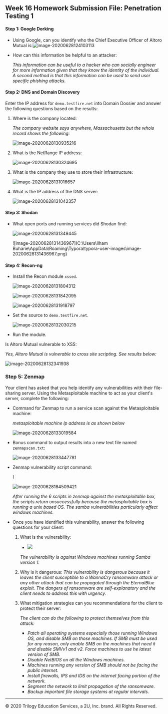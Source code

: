 ## Week 16 Homework Submission File: Penetration Testing 1

#### Step 1: Google Dorking


- Using Google, can you identify who the Chief Executive Officer of Altoro Mutual is:![image-20200628124103113](Screenshots\image-20200628124103113.png)

- How can this information be helpful to an attacker:

  *This information can be useful to a hacker who can socially engineer for more information given that they know the identity of the individual. A second method is that this information can be used to send user specific phishing attacks.*


#### Step 2: DNS and Domain Discovery

Enter the IP address for `demo.testfire.net` into Domain Dossier and answer the following questions based on the results:

  1. Where is the company located: 

     *The company website says anywhere, Massachusetts but the whois record shows the following:*

     ![image-20200628130935216](Screenshots\image-20200628130935216.png)

  2. What is the NetRange IP address:

     ![image-20200628130324695](Screenshots\image-20200628130324695.png)

  3. What is the company they use to store their infrastructure:

     ![image-20200628131016657](Screenshots\image-20200628131016657.png)

  4. What is the IP address of the DNS server:

     ![image-20200628131042357](Screenshots\image-20200628131042357.png)

#### Step 3: Shodan

- What open ports and running services did Shodan find:

  ![image-20200628131349445](Screenshots\image-20200628131349445.png)

  ![image-20200628131436967](C:\Users\Ilham Buharie\AppData\Roaming\Typora\typora-user-images\image-20200628131436967.png)

#### Step 4: Recon-ng

- Install the Recon module `xssed`. 

  ![image-20200628131804312](Screenshots\image-20200628131804312.png)

  ![image-20200628131842095](Screenshots\image-20200628131842095.png)

  ![image-20200628131918797](Screenshots\image-20200628131918797.png)

- Set the source to `demo.testfire.net`. 

  ![image-20200628132030215](Screenshots\image-20200628132030215.png)

- Run the module. 

Is Altoro Mutual vulnerable to XSS: 

*Yes, Altoro Mutual is vulnerable to cross site scripting. See results below:*

![image-20200628132341938](Screenshots\image-20200628132341938.png)

### Step 5: Zenmap

Your client has asked that you help identify any vulnerabilities with their file-sharing server. Using the Metasploitable machine to act as your client's server, complete the following:

- Command for Zenmap to run a service scan against the Metasploitable machine: 

  *metasploitable machine Ip address is as shown below*

  ![image-20200628133019584](Screenshots\image-20200628133019584.png)

- Bonus command to output results into a new text file named `zenmapscan.txt`:

  ![image-20200628133447781](Screenshots\image-20200628133447781.png)

- Zenmap vulnerability script command:

  I

  ![image-20200628184509421](Screenshots\image-20200628184509421.png)

  *After running the 6 scripts in zenmap against the metasploitable box, the scripts return unsuccessfully because the metasploitable box is running a unix based OS. The samba vulnerabilities particularly affect windows machines.*

- Once you have identified this vulnerability, answer the following questions for your client:
  1. What is the vulnerability:

     - ![](Screenshots\image-20200628190357741.png)

       

     *The vulnerability is against Windows machines running Samba version 1.*

  2. Why is it dangerous: *This vulnerability is dangerous because it leaves the client susceptible to a WannaCry ransomware attack or any other attack that can be propagated through the EternalBlue exploit. The dangers of ransomware are self-explanatory and the client needs to address this with urgency.*

  3. What mitigation strategies can you recommendations for the client to protect their server:

     *The client can do the following to protect themselves from this attack:*

     - *Patch all operating systems especially those running Windows OS, and disable SMB on those machines. If SMB must be used for any reason, only enable SMB on the machines that need it and disable SMVv1 and v2. Force machines to use he latest version of SMB.*
     - *Disable NetBIOS on all the Windows machines.*
     - *Machines running any version of SMB should not be facing the public internet.*
     - *Install firewalls, IPS and IDS on the internet facing portion of the network.*
     - *Segment the network to limit propagation of the ransomware.*
     - *Backup important file storage systems at regular intervals.*

---
© 2020 Trilogy Education Services, a 2U, Inc. brand. All Rights Reserved.  

